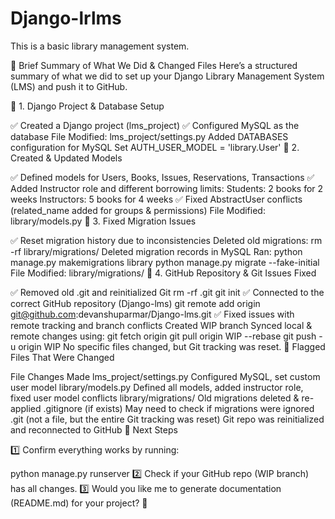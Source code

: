 # Django-lrlms
This is a basic library management system.

📌 Brief Summary of What We Did & Changed Files
Here’s a structured summary of what we did to set up your Django Library Management System (LMS) and push it to GitHub.

🔹 1. Django Project & Database Setup

✅ Created a Django project (lms_project)
✅ Configured MySQL as the database
File Modified: lms_project/settings.py
Added DATABASES configuration for MySQL
Set AUTH_USER_MODEL = 'library.User'
🔹 2. Created & Updated Models

✅ Defined models for Users, Books, Issues, Reservations, Transactions
✅ Added Instructor role and different borrowing limits:
Students: 2 books for 2 weeks
Instructors: 5 books for 4 weeks
✅ Fixed AbstractUser conflicts (related_name added for groups & permissions)
File Modified: library/models.py
🔹 3. Fixed Migration Issues

✅ Reset migration history due to inconsistencies
Deleted old migrations: rm -rf library/migrations/
Deleted migration records in MySQL
Ran:
python manage.py makemigrations library
python manage.py migrate --fake-initial
File Modified: library/migrations/
🔹 4. GitHub Repository & Git Issues Fixed

✅ Removed old .git and reinitialized Git
rm -rf .git
git init
✅ Connected to the correct GitHub repository (Django-lms)
git remote add origin git@github.com:devanshuparmar/Django-lms.git
✅ Fixed issues with remote tracking and branch conflicts
Created WIP branch
Synced local & remote changes using:
git fetch origin
git pull origin WIP --rebase
git push -u origin WIP
No specific files changed, but Git tracking was reset.
📌 Flagged Files That Were Changed

File	Changes Made
lms_project/settings.py	Configured MySQL, set custom user model
library/models.py	Defined all models, added instructor role, fixed user model conflicts
library/migrations/	Old migrations deleted & re-applied
.gitignore (if exists)	May need to check if migrations were ignored
.git (not a file, but the entire Git tracking was reset)	Git repo was reinitialized and reconnected to GitHub
🚀 Next Steps

1️⃣ Confirm everything works by running:

python manage.py runserver
2️⃣ Check if your GitHub repo (WIP branch) has all changes.
3️⃣ Would you like me to generate documentation (README.md) for your project? 🚀
